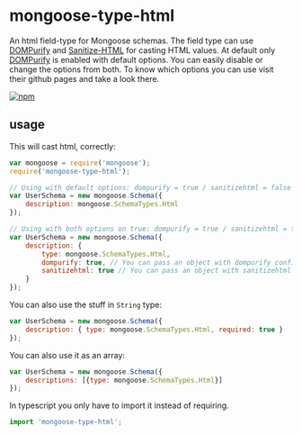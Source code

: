 # mongoose-type-html

An html field-type for Mongoose schemas. The field type can use [DOMPurify](https://github.com/cure53/DOMPurify) and [Sanitize-HTML](https://github.com/punkave/sanitize-html) for casting HTML values. At default only [DOMPurify](https://github.com/cure53/DOMPurify) is enabled with default options. You can easily disable or change the options from both. To know which options you can use visit their github pages and take a look there.

[![npm](https://nodei.co/npm/mongoose-type-html.png)](https://www.npmjs.com/package/mongoose-type-html)
<!-- [![Build Status](https://travis-ci.org/CSoellinger/mongoose-type-html.svg?branch=master)](https://travis-ci.org/konsumer/mongoose-type-html) -->

## usage

This will cast html, correctly:

```js
var mongoose = require('mongoose');
require('mongoose-type-html');

// Using with default options: dompurify = true / sanitizehtml = false
var UserSchema = new mongoose.Schema({
    description: mongoose.SchemaTypes.Html
});

// Using with both options on true: dompurify = true / sanitizehtml = true
var UserSchema = new mongoose.Schema({
    description: {
        type: mongoose.SchemaTypes.Html,
        dompurify: true, // You can pass an object with dompurify config too. True uses default options.
        sanitizehtml: true // You can pass an object with sanitizehtml config too. True uses default options.
    }
});
```

You can also use the stuff in `String` type:

```js
var UserSchema = new mongoose.Schema({
    description: { type: mongoose.SchemaTypes.Html, required: true }
});
```

You can also use it as an array:


```js
var UserSchema = new mongoose.Schema({
    descriptions: [{type: mongoose.SchemaTypes.Html}]
});
```

In typescript you only have to import it instead of requiring.

```typescript
import 'mongoose-type-html';
```
